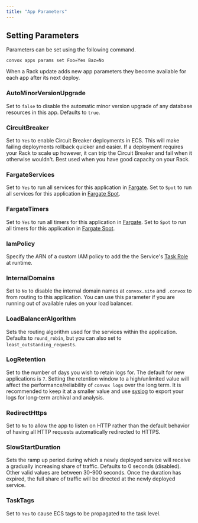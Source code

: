 ```yaml
---
title: "App Parameters"
---
```


## Setting Parameters

Parameters can be set using the following command.

    convox apps params set Foo=Yes Baz=No

<div class="block-callout block-show-callout type-info" markdown="1">
  When a Rack update adds new app parameters they become available for each app after its next deploy.
</div>

### AutoMinorVersionUpgrade

Set to `false` to disable the automatic minor version upgrade of any database resources in this app.  Defaults to `true`.

### CircuitBreaker

Set to `Yes` to enable Circuit Breaker deployments in ECS.  This will make failing deployments rollback quicker and easier.  If a deployment requires your Rack to scale up however, it can trip the Circuit Breaker and fail when it otherwise wouldn't.  Best used when you have good capacity on your Rack.

### FargateServices

Set to `Yes` to run all services for this application in [Fargate](https://aws.amazon.com/fargate/).  Set to `Spot` to run all services for this application in [Fargate Spot](https://aws.amazon.com/blogs/aws/aws-fargate-spot-now-generally-available/).

### FargateTimers

Set to `Yes` to run all timers for this application in [Fargate](https://aws.amazon.com/fargate/).  Set to `Spot` to run all timers for this application in [Fargate Spot](https://aws.amazon.com/blogs/aws/aws-fargate-spot-now-generally-available/).

### IamPolicy

Specify the ARN of a custom IAM policy to add the the Service's [Task Role](https://docs.aws.amazon.com/AmazonECS/latest/developerguide/task-iam-roles.html) at runtime.

### InternalDomains

Set to `No` to disable the internal domain names at `convox.site` and `.convox` to from routing to this application. You can use this parameter if you are running out of available rules on your load balancer.

### LoadBalancerAlgorithm

Sets the routing algorithm used for the services within the application.  Defaults to `round_robin`, but you can also set to `least_outstanding_requests`.

### LogRetention

Set to the number of days you wish to retain logs for.  The default for new applications is `7`.  Setting the retention window to a high/unlimited value will affect the performance/reliability of `convox logs` over the long term.  It is recommended to keep it at a smaller value and use [syslog](/deployment/syslogs) to export your logs for long-term archival and analysis.

### RedirectHttps

Set to `No` to allow the app to listen on HTTP rather than the default behavior of having all HTTP requests automatically redirected to HTTPS.

### SlowStartDuration

Sets the ramp up period during which a newly deployed service will receive a gradually increasing share of traffic. Defaults to 0 seconds (disabled). Other valid values are between 30-900 seconds.  Once the duration has expired, the full share of traffic will be directed at the newly deployed service.

### TaskTags

Set to `Yes` to cause ECS tags to be propagated to the task level.
